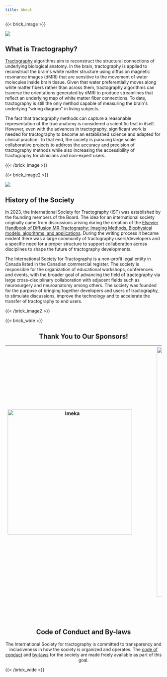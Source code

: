 ```yaml
---
title: About
---
```

{{< brick_image >}}

![](/uploads/tractograms/coronal_CST.png)

## What is Tractography?

<a href="https://en.wikipedia.org/wiki/Tractography">Tractography</a> algorithms aim to reconstruct the structural connections of underlying biological anatomy. In the brain, tractography is applied to reconstruct the brain's white matter structure using diffusion magnetic resonance images (dMRI) that are sensitive to the movement of water molecules inside brain tissue.  Given that water preferentially moves along white matter fibers rather than across them, tractography algorithms can traverse the orientations generated by dMRI to produce streamlines that reflect an underlying map of white matter fiber connections.  To date, tractography is still the only method capable of measuring the brain's underlying "wiring diagram" in living subjects.

The fact that tractography methods can capture a reasonable representation of the true anatomy is considered a scientific feat in itself. However, even with the advances in tractography, significant work is needed for tractography to become an established science and adapted for clinical practice. To that end, the society is pursuing large scale collaborative projects to address the accuracy and precision of tractography methods while also increasing the accessibility of tractography for clinicians and non-expert users.

{{< /brick_image >}}

{{< brick_image2 >}}

![](/uploads/tractograms/panya_schilling_fig.png)

## History of the Society

In 2023, the International Society for Tractography (IST) was established by the founding members of the Board. The idea for an international society originally came from discussions arising during the creation of the <a href="https://shop.elsevier.com/books/handbook-of-diffusion-mr-tractography/acqua/978-0-12-818894-1">Elsevier Handbook of Diffusion MR Tractography: Imaging Methods, Biophysical models, algorithms, and applications</a>. During the writing process it became evident there was a large community of tractography users/developers and a specific need for a proper structure to support collaboration across disciplines to shape the future of tractography developments.

The International Society for Tractography is a non-profit legal entity in Canada listed in the Canadian commercial register.  The society is responsible for the organization of educational workshops, conferences and events, with the broader goal of advancing the field of tractography via large cross-disciplinary collaboration with adjacent fields such as neurosurgery and neuroanatomy among others. The society was founded for the purpose of bringing together developers and users of tractography, to stimulate discussions, improve the technology and to accelerate the transfer of tractography to end users.

{{< /brick_image2 >}}

{{< brick_wide >}}
<center>

## Thank You to Our Sponsors!
|<a href="https://imeka.ca/" rel="IMEKA imaging what matters" target="_blank"><img src="/uploads/photos/imeka-black.png" alt="Imeka"  height="auto" width=400 ></a> |&emsp;&emsp;&emsp;| <a href="https://sts.u-bordeaux.fr/rri-impact" rel="IMaging for Precision medicine within A Collaborative Translational program" target="_blank"><img src="/uploads/photos/logo_IMPACT.png" alt="IMPACT"  height="auto" width=800></a> |&emsp;&emsp;&emsp;| <a href="https://skope.swiss/" rel="Skope: Your Partner in Scientific MR Imaging" target="_blank"><img src="/uploads/photos/Skope_PNG.png" alt="Skope"  width=400 height="auto" width="auto"></a>|
|:--------:|:------:|:-----:|:------:|:-----:|
<br>
<br>
<br>

## Code of Conduct and By-laws

The International Society for tractography is committed to transparency and inclusiveness in how the society is organized and operates. The <a href="/uploads/pdfs/Code_of_conduct_IST2024.pdf" target="_blank">code of conduct</a> and <a href="/uploads/pdfs/bylaws_IST2024.pdf" target="_blank">by-laws</a> for the society are made freely available as part of this goal.

</center>
{{< /brick_wide >}}
